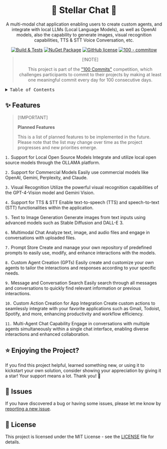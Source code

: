 <div align="center">

# 🌌 Stellar Chat 🌌

A multi-modal chat application enabling users to create custom agents, and integrate with local LLMs (Local Language Models), as well as OpenAI models, also the capability to generate images, visual recognition capabilities, TTS & STT Voice Conversation, etc.

[![Build & Tests](https://github.com/ktutak1337/Stellar-Chat/actions/workflows/github-actions.yaml/badge.svg?branch=main)](https://github.com/ktutak1337/Stellar-Chat/actions/workflows/github-actions.yaml)
[![NuGet Package](https://img.shields.io/badge/.NET%20-8.0-blue.svg)](https://dotnet.microsoft.com/en-us/download/dotnet/8.0)
[![GitHub license](https://img.shields.io/badge/License-MIT-green.svg)](https://github.com/ktutak1337/Stellar-Chat/blob/main/LICENSE.md)
[![100 - commitow](https://img.shields.io/badge/100%20-commitow-lightgreen.svg)](https://100commitow.pl)

> \[!NOTE]
>
> This project is part of the ["100 Commits"](https://100commitow.pl/) competition, which challenges participants to commit to their projects by making at least one meaningful commit every day for 100 consecutive days.
>

</div>

<details>
<summary><kbd>Table of Contents</kbd></summary>

1. [✨ Features](#-features)
   - [`1.` Support for Local Open Source Models](#1-support-for-local-open-source-models)
   - [`2.` Support for Commercial Models](#2-support-for-commercial-models)
   - [`3.` Visual Recognition](#3-visual-recognition)
   - [`4.` Support for TTS & STT](#4-support-for-tts--stt)
   - [`5.` Text to Image Generation](#5-text-to-image-generation)
   - [`6.` Multimodal Chat](#6-multimodal-chat)
   - [`7.` Prompt Store](#7-prompt-store)
   - [`8.` Custom Agent Creation (GPTs)](#8-custom-agent-creation-gpts)
   - [`9.` Message and Conversation Search](#9-message-and-conversation-search)
   - [`10.` Custom Action Creation for App Integration](#10-custom-action-creation-for-app-integration)
   - [`11.` Multi-Agent Chat Capability](#11-multi-agent-chat-capability)
2. [⭐ Enjoying the Project?](#-enjoying-the-project)
3. [🚧 Issues](#-issues)
4. [📝 License](#-license)

</details>

## ✨ Features


> \[!IMPORTANT]
>
> **Planned Features**
>
> This is a list of planned features to be implemented in the future. Please note that the list may change over time as the project progresses and new priorities emerge.
>

`1.` Support for Local Open Source Models
Integrate and utilize local open source models through the OLLAMA platform.

`2.` Support for Commercial Models
Easily use commercial models like OpenAI, Gemini, Perplexity, and Claude.

`3.` Visual Recognition
Utilize the powerful visual recognition capabilities of the GPT-4-Vision model and Gemini Vision.

`4.` Support for TTS & STT
Enable text-to-speech (TTS) and speech-to-text (STT) functionalities within the application.

`5.` Text to Image Generation
Generate images from text inputs using advanced models such as Stable Diffusion and DALL-E 3.

`6.` Multimodal Chat
Analyze text, image, and audio files and engage in conversations with uploaded files.

`7.` Prompt Store
Create and manage your own repository of predefined prompts to easily use, modify, and enhance interactions with the models.

`8.` Custom Agent Creation (GPTs)
Easily create and customize your own agents to tailor the interactions and responses according to your specific needs.

`9.` Message and Conversation Search
Easily search through all messages and conversations to quickly find relevant information or previous interactions.

`10.` Custom Action Creation for App Integration
Create custom actions to seamlessly integrate with your favorite applications such as Gmail, Todoist, Spotify, and more, enhancing productivity and workflow efficiency.

`11.` Multi-Agent Chat Capability
Engage in conversations with multiple agents simultaneously within a single chat interface, enabling diverse interactions and enhanced collaboration.

## ⭐ Enjoying the Project?

If you find this project helpful, learned something new, or using it to kickstart your own solution, consider showing your appreciation by giving it a star! Your support means a lot. Thank you! 🚀

## 🚧 Issues

If you have discovered a bug or having some issues, please let me know by [reporting a new issue](https://github.com/ktutak1337/Stellar-Chat/issues?state=open).

## 📝 License

This project is licensed under the MIT License - see the [LICENSE](https://github.com/ktutak1337/Stellar-Chat/blob/main/LICENSE.md) file for details.
